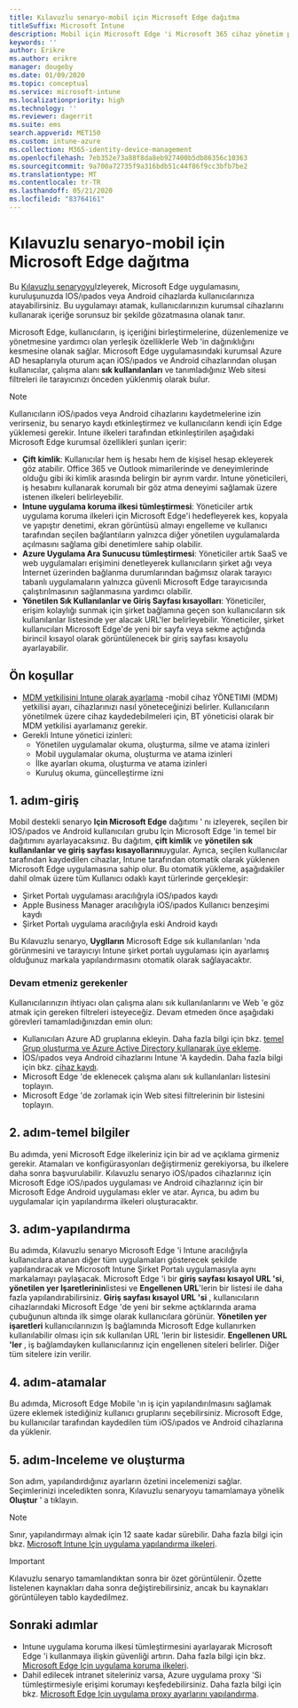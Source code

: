 ```yaml
---
title: Kılavuzlu senaryo-mobil için Microsoft Edge dağıtma
titleSuffix: Microsoft Intune
description: Mobil için Microsoft Edge 'i Microsoft 365 cihaz yönetim portalından dağıtmaya yönelik Kılavuzlu senaryo hakkında bilgi edinin.
keywords: ''
author: Erikre
ms.author: erikre
manager: dougeby
ms.date: 01/09/2020
ms.topic: conceptual
ms.service: microsoft-intune
ms.localizationpriority: high
ms.technology: ''
ms.reviewer: dagerrit
ms.suite: ems
search.appverid: MET150
ms.custom: intune-azure
ms.collection: M365-identity-device-management
ms.openlocfilehash: 7eb352e73a88f8da8eb927400b5db86356c10363
ms.sourcegitcommit: 9a700a72735f9a316bdb51c44f86f9cc3bfb7be2
ms.translationtype: MT
ms.contentlocale: tr-TR
ms.lasthandoff: 05/21/2020
ms.locfileid: "83764161"
---
```

# <a name="guided-scenario---deploy-microsoft-edge-for-mobile"></a>Kılavuzlu senaryo-mobil için Microsoft Edge dağıtma

Bu [Kılavuzlu senaryoyu](guided-scenarios-overview.md)Izleyerek, Microsoft Edge uygulamasını, kuruluşunuzda IOS/ıpados veya Android cihazlarda kullanıcılarınıza atayabilirsiniz. Bu uygulamayı atamak, kullanıcılarınızın kurumsal cihazlarını kullanarak içeriğe sorunsuz bir şekilde gözatmasına olanak tanır.

Microsoft Edge, kullanıcıların, iş içeriğini birleştirmelerine, düzenlemenize ve yönetmesine yardımcı olan yerleşik özelliklerle Web 'in dağınıklığını kesmesine olanak sağlar. Microsoft Edge uygulamasındaki kurumsal Azure AD hesaplarıyla oturum açan iOS/ıpados ve Android cihazlarından oluşan kullanıcılar, çalışma alanı **sık kullanılanları** ve tanımladığınız Web sitesi filtreleri ile tarayıcınızı önceden yüklenmiş olarak bulur.

> [!NOTE]
> Kullanıcıların iOS/ıpados veya Android cihazlarını kaydetmelerine izin verirseniz, bu senaryo kaydı etkinleştirmez ve kullanıcıların kendi için Edge yüklemesi gerekir.
Intune ilkeleri tarafından etkinleştirilen aşağıdaki Microsoft Edge kurumsal özellikleri şunları içerir:

- **Çift kimlik**: Kullanıcılar hem iş hesabı hem de kişisel hesap ekleyerek göz atabilir. Office 365 ve Outlook mimarilerinde ve deneyimlerinde olduğu gibi iki kimlik arasında belirgin bir ayrım vardır. Intune yöneticileri, iş hesabını kullanarak korumalı bir göz atma deneyimi sağlamak üzere istenen ilkeleri belirleyebilir.
- **Intune uygulama koruma ilkesi tümleştirmesi**: Yöneticiler artık uygulama koruma ilkeleri için Microsoft Edge'i hedefleyerek kes, kopyala ve yapıştır denetimi, ekran görüntüsü almayı engelleme ve kullanıcı tarafından seçilen bağlantıların yalnızca diğer yönetilen uygulamalarda açılmasını sağlama gibi denetimlere sahip olabilir.
- **Azure Uygulama Ara Sunucusu tümleştirmesi**: Yöneticiler artık SaaS ve web uygulamaları erişimini denetleyerek kullanıcıların şirket ağı veya İnternet üzerinden bağlanma durumlarından bağımsız olarak tarayıcı tabanlı uygulamaların yalnızca güvenli Microsoft Edge tarayıcısında çalıştırılmasının sağlanmasına yardımcı olabilir.
- **Yönetilen Sık Kullanılanlar ve Giriş Sayfası kısayolları**: Yöneticiler, erişim kolaylığı sunmak için şirket bağlamına geçen son kullanıcıların sık kullanılanlar listesinde yer alacak URL'ler belirleyebilir. Yöneticiler, şirket kullanıcıları Microsoft Edge'de yeni bir sayfa veya sekme açtığında birincil kısayol olarak görüntülenecek bir giriş sayfası kısayolu ayarlayabilir.

## <a name="prerequisites"></a>Ön koşullar

- [MDM yetkilisini Intune olarak ayarlama](mdm-authority-set.md#set-mdm-authority-to-intune) -mobil cihaz YÖNETIMI (MDM) yetkilisi ayarı, cihazlarınızı nasıl yöneteceğinizi belirler. Kullanıcıların yönetilmek üzere cihaz kaydedebilmeleri için, BT yöneticisi olarak bir MDM yetkilisi ayarlamanız gerekir.
- Gerekli Intune yönetici izinleri:
  - Yönetilen uygulamalar okuma, oluşturma, silme ve atama izinleri
  - Mobil uygulamalar okuma, oluşturma ve atama izinleri
  - İlke ayarları okuma, oluşturma ve atama izinleri
  - Kuruluş okuma, güncelleştirme izni

## <a name="step-1---introduction"></a>1. adım-giriş

Mobil destekli senaryo **Için Microsoft Edge** dağıtımı ' nı izleyerek, seçilen bir IOS/ıpados ve Android kullanıcıları grubu Için Microsoft Edge 'in temel bir dağıtımını ayarlayacaksınız. Bu dağıtım, **çift kimlik** ve **yönetilen sık kullanılanlar ve giriş sayfası kısayollarını**uygular. Ayrıca, seçilen kullanıcılar tarafından kaydedilen cihazlar, Intune tarafından otomatik olarak yüklenen Microsoft Edge uygulamasına sahip olur. Bu otomatik yükleme, aşağıdakiler dahil olmak üzere tüm Kullanıcı odaklı kayıt türlerinde gerçekleşir:

- Şirket Portalı uygulaması aracılığıyla iOS/ıpados kaydı
- Apple Business Manager aracılığıyla iOS/ıpados Kullanıcı benzeşimi kaydı
- Şirket Portalı uygulama aracılığıyla eski Android kaydı

Bu Kılavuzlu senaryo, **Uyglların** Microsoft Edge sık kullanılanları 'nda görünmesini ve tarayıcıyı Intune şirket portalı uygulaması için ayarlamış olduğunuz markala yapılandırmasını otomatik olarak sağlayacaktır.

### <a name="what-you-will-need-to-continue"></a>Devam etmeniz gerekenler

Kullanıcılarınızın ihtiyacı olan çalışma alanı sık kullanılanlarını ve Web 'e göz atmak için gereken filtreleri isteyeceğiz. Devam etmeden önce aşağıdaki görevleri tamamladığınızdan emin olun:

- Kullanıcıları Azure AD gruplarına ekleyin. Daha fazla bilgi için bkz. [temel Grup oluşturma ve Azure Active Directory kullanarak üye ekleme](https://go.microsoft.com/fwlink/?linkid=2102458).
- İOS/ıpados veya Android cihazlarını Intune 'A kaydedin. Daha fazla bilgi için bkz. [cihaz kaydı](https://go.microsoft.com/fwlink/?linkid=2102547).
- Microsoft Edge 'de eklenecek çalışma alanı sık kullanılanları listesini toplayın.
- Microsoft Edge 'de zorlamak için Web sitesi filtrelerinin bir listesini toplayın.

## <a name="step-2---basics"></a>2. adım-temel bilgiler

Bu adımda, yeni Microsoft Edge ilkeleriniz için bir ad ve açıklama girmeniz gerekir. Atamaları ve konfigürasyonları değiştirmeniz gerekiyorsa, bu ilkelere daha sonra başvurulabilir. Kılavuzlu senaryo iOS/ıpados cihazlarınız için Microsoft Edge iOS/ıpados uygulaması ve Android cihazlarınız için bir Microsoft Edge Android uygulaması ekler ve atar. Ayrıca, bu adım bu uygulamalar için yapılandırma ilkeleri oluşturacaktır.

## <a name="step-3---configuration"></a>3. adım-yapılandırma

Bu adımda, Kılavuzlu senaryo Microsoft Edge 'i Intune aracılığıyla kullanıcılara atanan diğer tüm uygulamaları gösterecek şekilde yapılandıracak ve Microsoft Intune Şirket Portalı uygulamasıyla aynı markalamayı paylaşacak. Microsoft Edge 'i bir **giriş sayfası kısayol URL 'si**, **yönetilen yer Işaretlerinin**listesi ve **Engellenen URL**'lerin bir listesi ile daha fazla yapılandırabilirsiniz. **Giriş sayfası kısayol URL 'si** , kullanıcıların cihazlarındaki Microsoft Edge 'de yeni bir sekme açtıklarında arama çubuğunun altında ilk simge olarak kullanıcılara görünür. **Yönetilen yer işaretleri** kullanıcılarınızın Iş bağlamında Microsoft Edge kullanırken kullanılabilir olması için sık kullanılan URL 'lerin bir listesidir. **Engellenen URL 'ler** , iş bağlamdayken kullanıcılarınız için engellenen siteleri belirler. Diğer tüm sitelere izin verilir.

## <a name="step-4---assignments"></a>4. adım-atamalar

Bu adımda, Microsoft Edge Mobile 'ın iş için yapılandırılmasını sağlamak üzere eklemek istediğiniz kullanıcı gruplarını seçebilirsiniz. Microsoft Edge, bu kullanıcılar tarafından kaydedilen tüm iOS/ıpados ve Android cihazlarına da yüklenir.

## <a name="step-5---review--create"></a>5. adım-Inceleme ve oluşturma

Son adım, yapılandırdığınız ayarların özetini incelemenizi sağlar. Seçimlerinizi inceledikten sonra, Kılavuzlu senaryoyu tamamlamaya yönelik **Oluştur** ' a tıklayın. 

> [!NOTE]
> Sınır, yapılandırmayı almak için 12 saate kadar sürebilir. Daha fazla bilgi için bkz. [Microsoft Intune Için uygulama yapılandırma ilkeleri](../apps/app-configuration-policies-overview.md).

> [!IMPORTANT]
> Kılavuzlu senaryo tamamlandıktan sonra bir özet görüntülenir. Özette listelenen kaynakları daha sonra değiştirebilirsiniz, ancak bu kaynakları görüntüleyen tablo kaydedilmez.

## <a name="next-steps"></a>Sonraki adımlar

- Intune uygulama koruma ilkesi tümleştirmesini ayarlayarak Microsoft Edge 'i kullanmaya ilişkin güvenliği artırın. Daha fazla bilgi için bkz. [Microsoft Edge Için uygulama koruma ilkeleri](../apps/manage-microsoft-edge.md#application-protection-policies-for-microsoft-edge).
- Dahil edilecek intranet siteleriniz varsa, Azure uygulama proxy 'Si tümleştirmesiyle erişimi korumayı keşfedebilirsiniz. Daha fazla bilgi için bkz. [Microsoft Edge Için uygulama proxy ayarlarını yapılandırma](../apps/manage-microsoft-edge.md#configure-application-proxy-settings-for-microsoft-edge).

